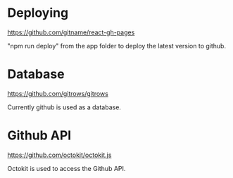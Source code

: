 # Deploying
https://github.com/gitname/react-gh-pages

"npm run deploy" from the app folder to deploy the latest version to github.

# Database
https://github.com/gitrows/gitrows

Currently github is used as a database.

# Github API
https://github.com/octokit/octokit.js

Octokit is used to access the Github API.
